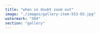 ```yaml
---
title: "when in doubt zoom out"
image: "./images/gallery-item-553-03.jpg"
watermark: "569"
section: "gallery"
---
```

